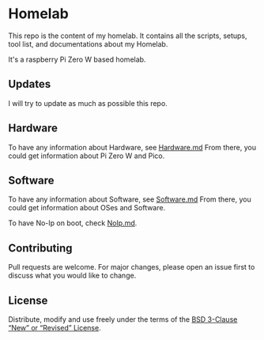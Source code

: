 # Homelab

This repo is the content of my homelab. It contains all the scripts, setups, tool list, and documentations about my Homelab.

It's a raspberry Pi Zero W based homelab.

## Updates

I will try to update as much as possible this repo.

## Hardware

To have any information about Hardware, see [Hardware.md](Documentation/HARDWARE.md)
From there, you could get information about Pi Zero W and Pico.

## Software

To have any information about Software, see [Software.md](Documentation/Pi.md)
From there, you could get information about OSes and Software.

To have No-Ip on boot, check [NoIp.md](./Documentation/NoIp.md).

## Contributing

Pull requests are welcome. For major changes, please open an issue first
to discuss what you would like to change.

## License
Distribute, modify and use freely under the terms of the
[BSD 3-Clause “New” or “Revised” License](https://choosealicense.com/licenses/bsd-3-clause/).